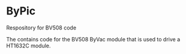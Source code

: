 # ByPic
Respository for BV508 code

The contains code for the BV508 ByVac module that is used to drive a HT1632C module.
